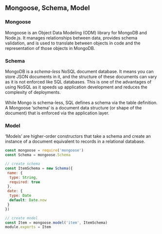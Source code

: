 ## Mongoose, Schema, Model
### Mongoose
Mongoose is an Object Data Modeling (ODM) library for MongoDB and Node.js. It manages relationships between data, 
provides schema validation, and is used to translate between objects in code and the representation of those objects in MongoDB.
### Schema
MongoDB is a *schema-less* NoSQL document database. It means you can store JSON documents in it, and the structure of these documents can vary as it is not enforced like SQL databases. This is one of the advantages of using NoSQL as it speeds up application development and reduces the complexity of deployments.</br></br>While Mongo is schema-less, SQL defines a schema via the table definition. A Mongoose ‘schema’ is a document data structure (or shape of the document) that is enforced via the application layer.
### Model
‘Models’ are higher-order constructors that take a schema and create an instance of a document equivalent to records in a relational database.
```javascript
const mongoose = require('mongoose')
const Schema = mongoose.Schema

// create schema
const ItemSchema = new Schema({
 name: {
  type: String,
  required: true
 },
 date: {
  type: Date
  default: Date.now
 }
})

// create model
const Item = mongoose.model('item', ItemSchema)
module.exports = Item
```
